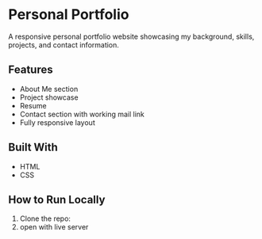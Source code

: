 # Personal Portfolio

A responsive personal portfolio website showcasing my background, skills, projects, and contact information.

## Features
- About Me section
- Project showcase
- Resume
- Contact section with working mail link
- Fully responsive layout

## Built With
- HTML
- CSS

## How to Run Locally
1. Clone the repo:
2. open with live server
